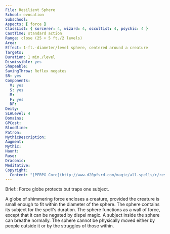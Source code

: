 ```yaml
---
File: Resilient Sphere
School: evocation
Subschool: 
Aspects: [ force ]
ClassList: { sorcerer: 4, wizard: 4, occultist: 4, psychic: 4 }
CastTime: standard action
Range: close (25 + 5 ft./2 levels)
Area: 
Effect: 1-ft.-diameter/level sphere, centered around a creature
Targets: 
Duration: 1 min./level
Dismissible: yes
Shapeable: 
SavingThrow: Reflex negates
SR: yes
Components:
  V: yes
  S: yes
  M: 
  F: yes
  DF: 
Deity: 
SLALevel: 4
Domains: 
GPCost: 
Bloodline: 
Patron: 
MythicDescription: 
Augment: 
Mythic: 
Haunt: 
Ruse: 
Draconic: 
Meditative: 
Copyright:
  Content: "[PFRPG Core](http://www.d20pfsrd.com/magic/all-spells/r/resilient-sphere)"
---
```

Brief:: Force globe protects but traps one subject.

A globe of shimmering force encloses a creature, provided the creature is small enough to fit within the diameter of the sphere.  The sphere contains its subject for the spell's duration. The sphere functions as a wall of force, except that it can be negated by dispel magic. A subject inside the sphere can breathe normally.  The sphere cannot be physically moved either by people outside it or by the struggles of those within.
